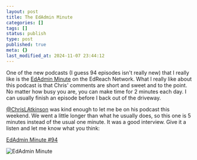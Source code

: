 ```yaml
---
layout: post
title: The EdAdmin Minute
categories: []
tags: []
status: publish
type: post
published: true
meta: {}
last_modified_at: 2024-11-07 23:44:12
---
```


One of the new podcasts (I guess 94 episodes isn't really new) that I really like is the 
[EdAdmin Minute](http://edreach.us/channel/ed-admin/) on the EdReach Network. What I really like about this podcast is that Chris' comments are short and sweet and to the point. No matter how busy you are, you can make time for 2 minutes each day. I can usually finish an episode before I back out of the driveway.


[@ChrisLAtkinson](http://twitter.com/chrislatkinson) was kind enough to let me be on his podcast this weekend. We went a little longer than what he usually does, so this one is 5 minutes instead of the usual one minute. It was a good interview. Give it a listen and let me know what you think:


[EdAdmin Minute #94](http://edreach.us/podcast/the-edadmin-minute-94-five-questions-with-the-paperless-principal/)


![EdAdmin Minute](http://edreach.us/wp-content/uploads/2012/09/EdAdmin-Banner.png)
